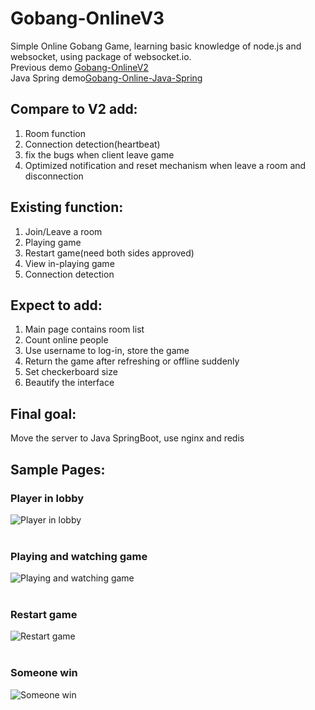 # Gobang-OnlineV3
Simple Online Gobang Game, learning basic knowledge of node.js and websocket, using package of websocket.io.<br>
Previous demo [Gobang-OnlineV2](https://github.com/ZhouYuxuan97/gobang-onlineV2)<br>
Java Spring demo[Gobang-Online-Java-Spring](https://github.com/ZhouYuxuan97/Gobang-Online-Java-Spring)

## Compare to V2 add:
1. Room function
2. Connection detection(heartbeat)
3. fix the bugs when client leave game
4. Optimized notification and reset mechanism when leave a room and disconnection

## Existing function:
1. Join/Leave a room
2. Playing game
3. Restart game(need both sides approved)
4. View in-playing game
5. Connection detection

## Expect to add:
1. Main page contains room list
2. Count online people 
3. Use username to log-in, store the game 
4. Return the game after refreshing or offline suddenly
5. Set checkerboard size
6. Beautify the interface

## Final goal:
Move the server to Java SpringBoot, use nginx and redis

## Sample Pages:
### Player in lobby
![Player in lobby](https://github.com/ZhouYuxuan97/ProjectImage/blob/master/Gobang-OnlineV3/lobby.png)<br><br>

### Playing and watching game
![Playing and watching game](https://github.com/ZhouYuxuan97/ProjectImage/blob/master/Gobang-OnlineV3/in-game.png)<br><br>

### Restart game
![Restart game](https://github.com/ZhouYuxuan97/ProjectImage/blob/master/Gobang-OnlineV3/restart.png)<br><br>

### Someone win
![Someone win](https://github.com/ZhouYuxuan97/ProjectImage/blob/master/Gobang-OnlineV3/win.png)<br><br>

